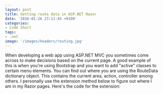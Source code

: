 ```yaml
---
layout: post
title: Getting route data in ASP.NET Razor
date: '2016-01-26 23:11:45 +0100'
categories:
- Code Short
tags:
- .net
image: '/images/headers/routing.jpg'
---
```

When developing a web app using ASP.NET MVC you sometimes come across to make decisions based on the current page. A good example of this is when you're using Bootstrap and you want to add "active" classes to certain menu elements. You can find out where you are using the RouteData dictionary object. This contains the current area, action, controller among others. I personally use the extension method below to figure out where I am in my Razor pages.
Here's the code for the extension:
<script src="https://gist.github.com/sthewissen/9efe2865978a0fe09581.js"></script>